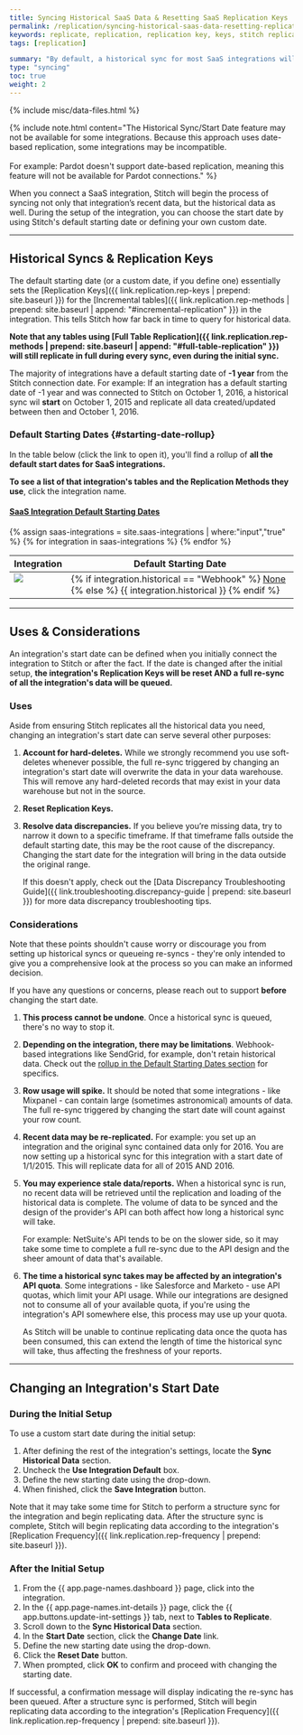 ```yaml
---
title: Syncing Historical SaaS Data & Resetting SaaS Replication Keys
permalink: /replication/syncing-historical-saas-data-resetting-replication-keys
keywords: replicate, replication, replication key, keys, stitch replicates data, rp, saas, historical data, reset bookmark, reset replication key
tags: [replication]

summary: "By default, a historical sync for most SaaS integrations will go back one year. While the Start Date setting allows you to define historical syncs, it can also reset an integration's Replication Keys when you need to re-sync data."
type: "syncing"
toc: true
weight: 2
---
```

{% include misc/data-files.html %}

{% include note.html content="The Historical Sync/Start Date feature may not be available for some integrations. Because this approach uses date-based replication, some integrations may be incompatible.<br><br>
For example: Pardot doesn't support date-based replication, meaning this feature will not be available for Pardot connections." %}

When you connect a SaaS integration, Stitch will begin the process of syncing not only that integration’s recent data, but the historical data as well. During the setup of the integration, you can choose the start date by using Stitch's default starting date or defining your own custom date. 

---

## Historical Syncs & Replication Keys

The default starting date (or a custom date, if you define one) essentially sets the [Replication Keys]({{ link.replication.rep-keys | prepend: site.baseurl }}) for the [Incremental tables]({{ link.replication.rep-methods | prepend: site.baseurl | append: "#incremental-replication" }}) in the integration. This tells Stitch how far back in time to query for historical data.

**Note that any tables using [Full Table Replication]({{ link.replication.rep-methods | prepend: site.baseurl | append: "#full-table-replication" }}) will still replicate in full during every sync, even during the initial sync.**

The majority of integrations have a default starting date of **-1 year** from the Stitch connection date. For example: If an integration has a default starting date of -1 year and was connected to Stitch on October 1, 2016, a historical sync wil **start** on October 1, 2015 and replicate all data created/updated between then and October 1, 2016.

### Default Starting Dates {#starting-date-rollup}

In the table below (click the link to open it), you'll find a rollup of **all the default start dates for SaaS integrations.**

**To see a list of that integration's tables and the Replication Methods they use**, click the integration name.

<div class="panel-group" id="accordion">
<div class="panel panel-default">
<div class="panel-heading">
<h4 class="panel-title" id="starting-date-rollup">
<a class="noCrossRef accordion-toggle" data-toggle="collapse" data-parent="#accordion" href="#collapseOne">SaaS Integration Default Starting Dates</a>
</h4>
</div>
<div id="collapseOne" class="panel-collapse collapse noCrossRef">
<div class="panel-body">
<table>
<thead>
<th valign="top" markdown="span">Integration</th>
<th valign="top" markdown="span">Default Starting Date</th>
</thead>
<tbody>
{% assign saas-integrations = site.saas-integrations | where:"input","true" %}
{% for integration in saas-integrations %}
<tr>
<td valign="top">
<a href="{{ integration.url | prepend: site.baseurl | append: "#schema" }}"><img src="{{ integration.icon | prepend: site.baseurl }}"></a>
</td>
<td valign="center">
{% if integration.historical == "Webhook" %}
<a href="#" data-toggle="tooltip" data-original-title="Webhooks typically don't retain historical data due to their real-time nature. See this integration's doc for more info.">None</a>
{% else %}
{{ integration.historical }}
{% endif %}
</td>
</tr>
{% endfor %}
</tbody>
</table>
</div>
</div>
</div>
</div>

--- 

## Uses & Considerations

An integration's start date can be defined when you initially connect the integration to Stitch or after the fact. If the date is changed after the initial setup, **the integration's Replication Keys will be reset AND a full re-sync of all the integration's data will be queued.**

### Uses 

Aside from ensuring Stitch replicates all the historical data you need, changing an integration's start date can serve several other purposes:

1. **Account for hard-deletes.** While we strongly recommend you use soft-deletes whenever possible, the full re-sync triggered by changing an integration's start date will overwrite the data in your data warehouse. This will remove any hard-deleted records that may exist in your data warehouse but not in the source.
2. **Reset Replication Keys.** 
2. **Resolve data discrepancies.** If you believe you’re missing data, try to narrow it down to a specific timeframe. If that timeframe falls outside the default starting date, this may be the root cause of the discrepancy. Changing the start date for the integration will bring in the data outside the original range.

   If this doesn't apply, check out the [Data Discrepancy Troubleshooting Guide]({{ link.troubleshooting.discrepancy-guide | prepend: site.baseurl }}) for more data discrepancy troubleshooting tips.

### Considerations

Note that these points shouldn't cause worry or discourage you from setting up historical syncs or queueing re-syncs - they're only intended to give you a comprehensive look at the process so you can make an informed decision.

If you have any questions or concerns, please reach out to support **before** changing the start date.

1. **This process cannot be undone**. Once a historical sync is queued, there's no way to stop it.
2. **Depending on the integration, there may be limitations**. Webhook-based integrations like SendGrid, for example, don't retain historical data. Check out the [rollup in the Default Starting Dates section](#starting-date-rollup) for specifics.
3. **Row usage will spike.** It should be noted that some integrations - like Mixpanel - can contain large (sometimes astronomical) amounts of data. The full re-sync triggered by changing the start date will count against your row count.
4. **Recent data may be re-replicated.** For example: you set up an integration and the original sync contained data only for 2016. You are now setting up a historical sync for this integration with a start date of 1/1/2015. This will replicate data for all of 2015 AND 2016.
5. **You may experience stale data/reports.** When a historical sync is run, no recent data will be retrieved until the replication and loading of the historical data is complete. The volume of data to be synced and the design of the provider's API can both affect how long a historical sync will take.

   For example: NetSuite's API tends to be on the slower side, so it may take some time to complete a full re-sync due to the API design and the sheer amount of data that's available.
6. **The time a historical sync takes may be affected by an integration's API quota**. Some integrations - like Salesforce and Marketo - use API quotas, which limit your API usage. While our integrations are designed not to consume all of your available quota, if you're using the integration's API somewhere else, this process may use up your quota.

   As Stitch will be unable to continue replicating data once the quota has been consumed, this can extend the length of time the historical sync will take, thus affecting the freshness of your reports.

---

## Changing an Integration's Start Date

### During the Initial Setup
To use a custom start date during the initial setup:

1. After defining the rest of the integration's settings, locate the **Sync Historical Data** section.
2. Uncheck the **Use Integration Default** box.
3. Define the new starting date using the drop-down.
4. When finished, click the **Save Integration** button.

Note that it may take some time for Stitch to perform a structure sync for the integration and begin replicating data. After the structure sync is complete, Stitch will begin replicating data according to the integration's [Replication Frequency]({{ link.replication.rep-frequency | prepend: site.baseurl }}).

### After the Initial Setup
1. From the {{ app.page-names.dashboard }} page, click into the integration.
2. In the {{ app.page-names.int-details }} page, click the {{ app.buttons.update-int-settings }} tab, next to **Tables to Replicate**.
3. Scroll down to the **Sync Historical Data** section.
4. In the **Start Date** section, click the **Change Date** link.
5. Define the new starting date using the drop-down.
6. Click the **Reset Date** button.
7. When prompted, click **OK** to confirm and proceed with changing the starting date.

If successful, a confirmation message will display indicating the re-sync has been queued. After a structure sync is performed, Stitch will begin replicating data according to the integration's [Replication Frequency]({{ link.replication.rep-frequency | prepend: site.baseurl }}).